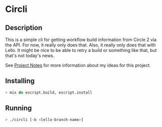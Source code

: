 # Circli

## Description
This is a simple cli for getting workflow build information from Circle 2 via
the API. For now, it really only does that. Also, it really only does that with Lello.
It might be nice to be able to retry a build or something like that, but that's not today's news.

See [Project Notes](https://github.com/mcgaffin/circli/blob/master/README.md#project-notes) for more information about my ideas for this project.

## Installing
```sh
> mix do escript.build, escript.install
```
## Running

```sh
> ./circli [-b <lello-branch-name>]
```
